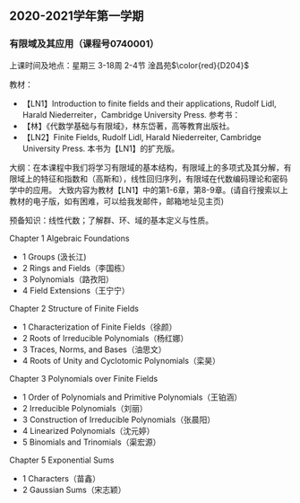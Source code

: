 ## 2020-2021学年第一学期
### 有限域及其应用（课程号0740001）

上课时间及地点：星期三	3-18周	2-4节 淦昌苑$\color{red}{D204}$

教材：
* 【LN1】Introduction to finite fields and their applications, Rudolf Lidl, Harald Niederreiter，Cambridge University Press.
参考书：
* 【林】《代数学基础与有限域》，林东岱著，高等教育出版社。
* 【LN2】Finite Fields, Rudolf Lidl, Harald Niederreiter, Cambridge University Press. 本书为【LN1】的扩充版。

大纲：在本课程中我们将学习有限域的基本结构，有限域上的多项式及其分解，有限域上的特征和指数和（高斯和），线性回归序列，有限域在代数编码理论和密码学中的应用。
大致内容为教材【LN1】中的第1-6章，第8-9章。(请自行搜索以上教材的电子版，如有困难，可以给我发邮件，邮箱地址见主页)

预备知识：线性代数；了解群、环、域的基本定义与性质。

Chapter 1 Algebraic Foundations
* 1 Groups (汲长江)
* 2 Rings and Fields（李国栋）
* 3 Polynomials（路孜阳）
* 4 Field Extensions（王宁宁）

Chapter 2 Structure of Finite Fields
* 1 Characterization of Finite Fields（徐颜）
* 2 Roots of Irreducible Polynomials（杨红娜）
* 3 Traces, Norms, and Bases（油思文）
* 4 Roots of Unity and Cyclotomic Polynomials（栾昊）

Chapter 3 Polynomials over Finite Fields
* 1 Order of Polynomials and Primitive Polynomials（王铂涵）
* 2 Irreducible Polynomials（刘丽）
* 3 Construction of Irreducible Polynomials（张晨阳）
* 4 Linearized Polynomials（沈元婷）
* 5 Binomials and Trinomials（渠宏源）

Chapter 5 Exponential Sums
* 1 Characters（苗鑫）
* 2 Gaussian Sums（宋志颖）
